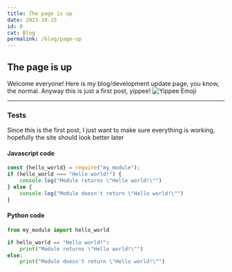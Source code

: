```yaml
---
title: The page is up
date: 2023-10-15
id: 0
cat: Blog
permalink: /blog/page-up
---
```

## The page is up

Welcome everyone! Here is my blog/development update page, you know, the normal. Anyway this is just a first post, yippee! ![Yippee Emoji](https://cdn.discordapp.com/emojis/1118181085285712032.gif?size=20&quality=lossless "Yippee Emoji")

---

### Tests

Since this is the first post, I just want to make sure everything is working, hopefully the site should look better later

#### Javascript code

```javascript
const {hello_world} = require("my_module");
if (hello_world === "Hello world!") {
    console.log("Module returns \"Hello world!\"")
} else {
    console.log("Module doesn't return \"Hello world!\"")
}
```

#### Python code

```python
from my_module import hello_world

if hello_world == "Hello world!":
    print("Module returns \"Hello world!\"")
else:
    print("Module doesn't return \"Hello world!\"")
```
